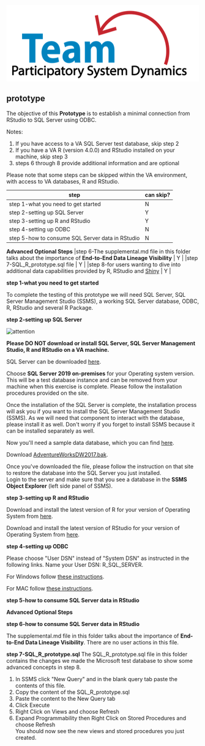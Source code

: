 
<img src = "https://github.com/lzim/teampsd/blob/teampsd_style/teampsd_logo/team_psd_logo_sm.png"
     height = "200" width = "600"> 
     
## prototype

The objective of this **Prototype** is to establish a minimal connection from RStudio to SQL Server using ODBC.

Notes:

1. If you have access to a VA SQL Server test database, skip step 2
2. If you have a VA R (version 4.0.0) and RStudio installed on your machine, skip step 3
3. steps 6 through 8 provide additional information and are optional
  
Please note that some steps can be skipped within the VA environment, with access to VA databases, R and RStudio.  

| step | can skip? |
|--|--|
|step 1-what you need to get started| N |
|step 2-setting up SQL Server| Y |
|step 3-setting up R and RStudio| Y |
|step 4-setting up ODBC  | N |
|step 5-how to consume SQL Server data in RStudio | N |
**Advanced Optional Steps**
|step 6-The supplemental.md file in this folder talks about the importance of **End-to-End Data Lineage Visibility** | Y |
|step 7-SQL_R_prototype.sql file  | Y |
|step 8-for users wanting to dive into additional data capabilities provided by R, RStudio and [Shiny](https://shiny.rstudio.com/) | Y |

**step 1-what you need to get started**

To complete the testing of this prototype we will need SQL Server, SQL Server Management Studio (SSMS), a working SQL Server database, ODBC, R, RStudio and several R Package.  

**step 2-setting up SQL Server**

![attention](https://user-images.githubusercontent.com/39805164/82708362-e86d5a80-9c32-11ea-8361-9b78d9ddeaf8.png)

**Please DO NOT download or install SQL Server, SQL Server Management Studio, R and RStudio on a VA machine.** 

SQL Server can be downloaded [here](https://www.microsoft.com/en-us/sql-server/sql-server-downloads). 

Choose **SQL Server 2019 on-premises** for your Operating system version. This will be a test database instance and can be removed from your machine when this exercise is complete. Please follow the installation procedures provided on the site. 

Once the installation of the SQL Server is complete, the installation process will ask you if you want to install the SQL Server Management Studio (SSMS). As we will need that component to interact with the database, please install it as well. Don't worry if you forget to install SSMS because it can be installed separately as well. 

Now you'll need a sample data database, which you can find [here](https://docs.microsoft.com/en-us/sql/samples/adventureworks-install-configure?view=sql-server-ver15).

Download [AdventureWorksDW2017.bak](https://github.com/Microsoft/sql-server-samples/releases/download/adventureworks/AdventureWorksDW2017.bak).

Once you've downloaded the file, please follow the instruction on that site to restore the database into the SQL Server you just installed.  
Login to the server and make sure that you see a database in the 
**SSMS Object Explorer** (left side panel of SSMS).

**step 3-setting up R and RStudio**  

Download and install the latest version of R for your version of Operating System from [here](https://www.r-project.org/).  

Download and install the latest version of RStudio for your version of Operating System from [here](https://rstudio.com/).  

**step 4-setting up ODBC**

Please choose "User DSN" instead of "System DSN" as instructed in the following links. Name your User DSN: R_SQL_SERVER. 

For Windows follow [these instructions](https://www.firehousesoftware.com/webhelp/FHCADMonitor/Content/InstallationGuide/03_Create64-bitODBCDataSource.htm).

For MAC follow [these instructions](http://dcx.sap.com/1200/en/dbadmin/connect-s-3731160.html). 

**step 5-how to consume SQL Server data in RStudio**

**Advanced Optional Steps**

**step 6-how to consume SQL Server data in RStudio**

The supplemental.md file in this folder talks about the importance of **End-to-End Data Lineage Visibility**. There are no user actions in this file.

**step 7-SQL_R_prototype.sql** 
The SQL_R_prototype.sql file in this folder contains the changes we made the Microsoft test database to show some advanced concepts in step 8. 

 1. In SSMS click "New Query" and in the blank query tab paste the contents of this file. 
 2. Copy the content of the SQL_R_prototype.sql
 3. Paste the content to the New Query tab
 4. Click Execute
 5. Right Click on Views and choose Refresh
 6. Expand Programmability then Right Click on Stored Procedures and choose Refresh  
You should now see the new views and stored procedures you just created.
